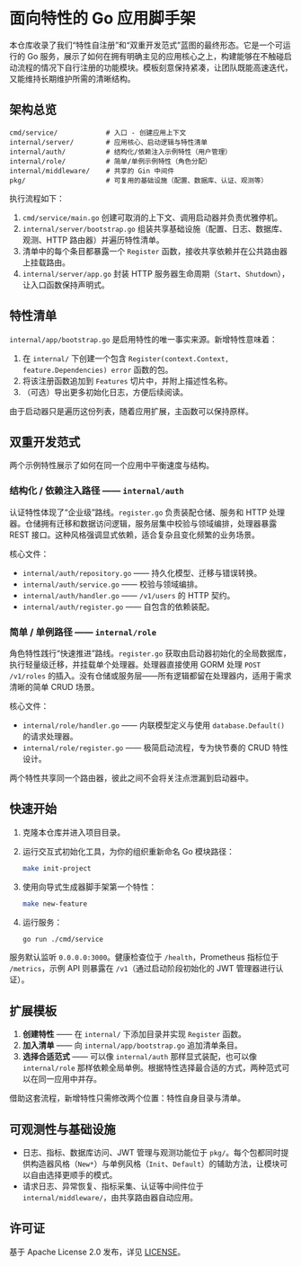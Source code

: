 # 面向特性的 Go 应用脚手架

本仓库收录了我们“特性自注册”和“双重开发范式”蓝图的最终形态。它是一个可运行的 Go 服务，展示了如何在拥有明确主见的应用核心之上，构建能够在不触碰启动流程的情况下自行注册的功能模块。模板刻意保持紧凑，让团队既能高速迭代，又能维持长期维护所需的清晰结构。

## 架构总览

```
cmd/service/            # 入口 - 创建应用上下文
internal/server/        # 应用核心、启动逻辑与特性清单
internal/auth/          # 结构化/依赖注入示例特性（用户管理）
internal/role/          # 简单/单例示例特性（角色分配）
internal/middleware/    # 共享的 Gin 中间件
pkg/                    # 可复用的基础设施（配置、数据库、认证、观测等）
```

执行流程如下：

1. `cmd/service/main.go` 创建可取消的上下文、调用启动器并负责优雅停机。
2. `internal/server/bootstrap.go` 组装共享基础设施（配置、日志、数据库、观测、HTTP 路由器）并遍历特性清单。
3. 清单中的每个条目都暴露一个 `Register` 函数，接收共享依赖并在公共路由器上挂载路由。
4. `internal/server/app.go` 封装 HTTP 服务器生命周期（`Start`、`Shutdown`），让入口函数保持声明式。

## 特性清单

`internal/app/bootstrap.go` 是启用特性的唯一事实来源。新增特性意味着：

1. 在 `internal/` 下创建一个包含 `Register(context.Context, feature.Dependencies) error` 函数的包。
2. 将该注册函数追加到 `Features` 切片中，并附上描述性名称。
3. （可选）导出更多初始化日志，方便后续阅读。

由于启动器只是遍历这份列表，随着应用扩展，主函数可以保持原样。

## 双重开发范式

两个示例特性展示了如何在同一个应用中平衡速度与结构。

### 结构化 / 依赖注入路径 —— `internal/auth`

认证特性体现了“企业级”路线。`register.go` 负责装配仓储、服务和 HTTP 处理器。仓储拥有迁移和数据访问逻辑，服务层集中校验与领域编排，处理器暴露 REST 接口。这种风格强调显式依赖，适合复杂且变化频繁的业务场景。

核心文件：

- `internal/auth/repository.go` —— 持久化模型、迁移与错误转换。
- `internal/auth/service.go` —— 校验与领域编排。
- `internal/auth/handler.go` —— `/v1/users` 的 HTTP 契约。
- `internal/auth/register.go` —— 自包含的依赖装配。

### 简单 / 单例路径 —— `internal/role`

角色特性践行“快速推进”路线。`register.go` 获取由启动器初始化的全局数据库，执行轻量级迁移，并挂载单个处理器。处理器直接使用 GORM 处理 `POST /v1/roles` 的插入。没有仓储或服务层——所有逻辑都留在处理器内，适用于需求清晰的简单 CRUD 场景。

核心文件：

- `internal/role/handler.go` —— 内联模型定义与使用 `database.Default()` 的请求处理器。
- `internal/role/register.go` —— 极简启动流程，专为快节奏的 CRUD 特性设计。

两个特性共享同一个路由器，彼此之间不会将关注点泄漏到启动器中。

## 快速开始

1. 克隆本仓库并进入项目目录。
2. 运行交互式初始化工具，为你的组织重新命名 Go 模块路径：

   ```bash
   make init-project
   ```

3. 使用向导式生成器脚手架第一个特性：

   ```bash
   make new-feature
   ```

4. 运行服务：

   ```bash
   go run ./cmd/service
   ```

服务默认监听 `0.0.0.0:3000`。健康检查位于 `/health`，Prometheus 指标位于 `/metrics`，示例 API 则暴露在 `/v1`（通过启动阶段初始化的 JWT 管理器进行认证）。

## 扩展模板

1. **创建特性** —— 在 `internal/` 下添加目录并实现 `Register` 函数。
2. **加入清单** —— 向 `internal/app/bootstrap.go` 追加清单条目。
3. **选择合适范式** —— 可以像 `internal/auth` 那样显式装配，也可以像 `internal/role` 那样依赖全局单例。根据特性选择最合适的方式，两种范式可以在同一应用中并存。

借助这套流程，新增特性只需修改两个位置：特性自身目录与清单。

## 可观测性与基础设施

- 日志、指标、数据库访问、JWT 管理与观测功能位于 `pkg/`。每个包都同时提供构造器风格（`New*`）与单例风格（`Init`、`Default`）的辅助方法，让模块可以自由选择更顺手的模式。
- 请求日志、异常恢复、指标采集、认证等中间件位于 `internal/middleware/`，由共享路由器自动应用。

## 许可证

基于 Apache License 2.0 发布，详见 [LICENSE](LICENSE)。
